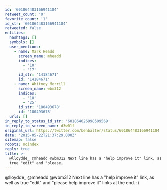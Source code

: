 ```yaml
---
id: '601864483166941184'
retweet_count: '0'
favorite_count: '1'
id_str: '601864483166941184'
retweeted: false
entities:
  hashtags: []
  symbols: []
  user_mentions:
    - name: Mark Headd
      screen_name: mheadd
      indices:
        - '10'
        - '17'
      id_str: '14184671'
      id: '14184671'
    - name: Whitney Merrill
      screen_name: wbm312
      indices:
        - '18'
        - '25'
      id_str: '180493678'
      id: '180493678'
  urls: []
in_reply_to_status_id_str: '601864026998509569'
in_reply_to_screen_name: d3w01f
original_url: https://twitter.com/benbalter/status/601864483166941184
date: '2015-05-22T21:37:29.000Z'
sitemap: false
robots: noindex
reply: true
title: >-
  @lloydde_ @mheadd @wbm312 Next line has a "help improve it" link, as well as
  true "edit" and "please…
---
```


@lloydde_ @mheadd @wbm312 Next line has a "help improve it" link, as well as true "edit" and "please help improve it" links at the end. :)